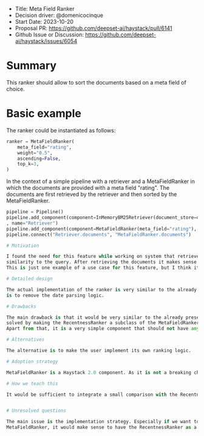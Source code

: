- Title: Meta Field Ranker
- Decision driver: @domenicocinque
- Start Date: 2023-10-20
- Proposal PR: https://github.com/deepset-ai/haystack/pull/6141
- Github Issue or Discussion: https://github.com/deepset-ai/haystack/issues/6054

# Summary

This ranker should allow to sort the documents based on a meta field of choice.

# Basic example

The ranker could be instantiated as follows:

``` python
ranker = MetaFieldRanker(
    meta_field="rating",
    weight="0.5",
    ascending=False,
    top_k=3,
)
```
In the context of a simple pipeline with a retriever and a MetaFieldRanker in which
the documents are provided with a meta field "rating". The documents are first retrieved by the retriever and
then sorted by the MetaFieldRanker.

``` python
pipeline = Pipeline()
pipeline.add_component(component=InMemoryBM25Retriever(document_store=document_store, top_k=20)
, name="Retriever")
pipeline.add_component(component=MetaFieldRanker(meta_field="rating"), name="Ranker")
pipeline.connect("Retriever.documents", "MetaFieldRanker.documents")

# Motivation

I found the need for this feature while working on system that retrieves books based on their description and the
similarity to the query. After retrieving the documents it makes sense to expose them to the user in order of popularity.
This is just one example of a use case for this feature, but I think it could be useful in many other contexts.

# Detailed design

The actual implementation of the ranker is very similar to the already present RecentnessRanker. The main difference
is to remove the date parsing logic.

# Drawbacks

The main drawback is that it would be very similar to the already present RecentnessRanker. However, this could be
solved by making the RecentnessRanker a subclass of the MetaFieldRanker and adding the date parsing logic to it.
Apart from that, it is a very simple component that should not have any other drawbacks.

# Alternatives

The alternative is to make the user implement its own ranking logic.

# Adoption strategy

MetaFieldRanker is a Haystack 2.0 component. As it is not a breaking change, it should be easy to adopt in combination with the other components.

# How we teach this

It would be sufficient to integrate a small comparison with the RecentnessRanker in the documentation.


# Unresolved questions

The main issue is the implementation strategy. Especially if we want to include the `ranking_mode` parameter in the
MetaFieldRanker, it would make sense to have the RecentnessRanker as a subclass of the MetaFieldRanker.
